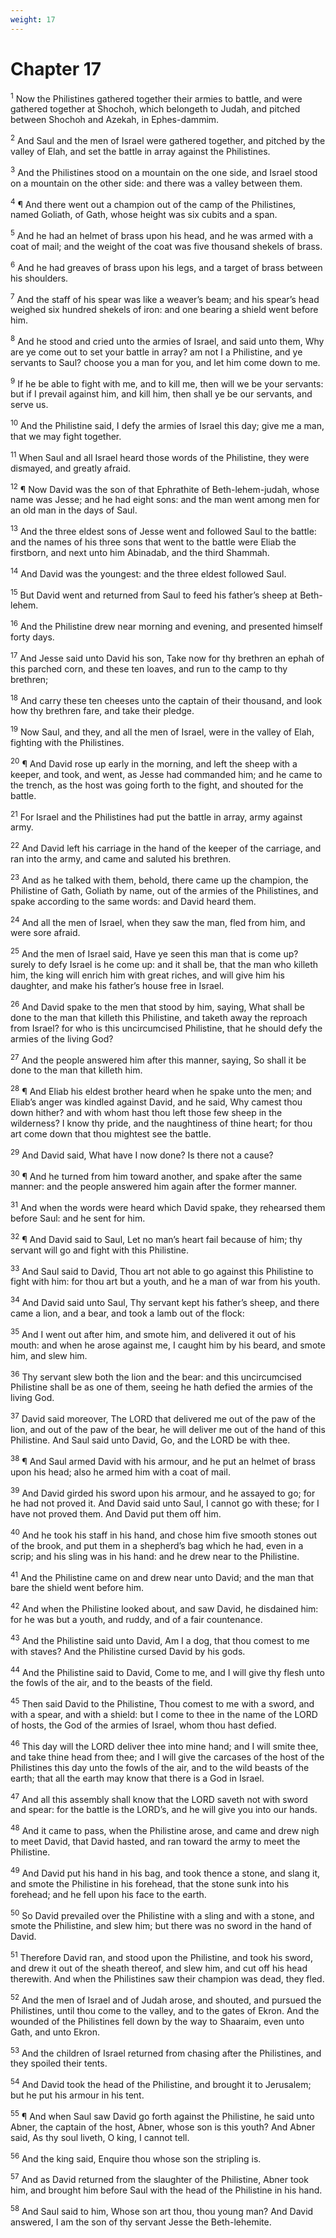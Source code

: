 ```yaml
---
weight: 17
---
```


# Chapter 17

<sup>1</sup> Now the Philistines gathered together their armies to battle, and were gathered together at Shochoh, which belongeth to Judah, and pitched between Shochoh and Azekah, in Ephes-dammim. 

<sup>2</sup> And Saul and the men of Israel were gathered together, and pitched by the valley of Elah, and set the battle in array against the Philistines. 

<sup>3</sup> And the Philistines stood on a mountain on the one side, and Israel stood on a mountain on the other side: and there was a valley between them. 

<sup>4</sup> ¶ And there went out a champion out of the camp of the Philistines, named Goliath, of Gath, whose height was six cubits and a span. 

<sup>5</sup> And he had an helmet of brass upon his head, and he was armed with a coat of mail; and the weight of the coat was five thousand shekels of brass. 

<sup>6</sup> And he had greaves of brass upon his legs, and a target of brass between his shoulders. 

<sup>7</sup> And the staff of his spear was like a weaver’s beam; and his spear’s head weighed six hundred shekels of iron: and one bearing a shield went before him. 

<sup>8</sup> And he stood and cried unto the armies of Israel, and said unto them, Why are ye come out to set your battle in array? am not I a Philistine, and ye servants to Saul? choose you a man for you, and let him come down to me. 

<sup>9</sup> If he be able to fight with me, and to kill me, then will we be your servants: but if I prevail against him, and kill him, then shall ye be our servants, and serve us. 

<sup>10</sup> And the Philistine said, I defy the armies of Israel this day; give me a man, that we may fight together. 

<sup>11</sup> When Saul and all Israel heard those words of the Philistine, they were dismayed, and greatly afraid. 

<sup>12</sup> ¶ Now David was the son of that Ephrathite of Beth-lehem-judah, whose name was Jesse; and he had eight sons: and the man went among men for an old man in the days of Saul. 

<sup>13</sup> And the three eldest sons of Jesse went and followed Saul to the battle: and the names of his three sons that went to the battle were Eliab the firstborn, and next unto him Abinadab, and the third Shammah. 

<sup>14</sup> And David was the youngest: and the three eldest followed Saul. 

<sup>15</sup> But David went and returned from Saul to feed his father’s sheep at Beth-lehem. 

<sup>16</sup> And the Philistine drew near morning and evening, and presented himself forty days. 

<sup>17</sup> And Jesse said unto David his son, Take now for thy brethren an ephah of this parched corn, and these ten loaves, and run to the camp to thy brethren; 

<sup>18</sup> And carry these ten cheeses unto the captain of their thousand, and look how thy brethren fare, and take their pledge. 

<sup>19</sup> Now Saul, and they, and all the men of Israel, were in the valley of Elah, fighting with the Philistines. 

<sup>20</sup> ¶ And David rose up early in the morning, and left the sheep with a keeper, and took, and went, as Jesse had commanded him; and he came to the trench, as the host was going forth to the fight, and shouted for the battle. 

<sup>21</sup> For Israel and the Philistines had put the battle in array, army against army. 

<sup>22</sup> And David left his carriage in the hand of the keeper of the carriage, and ran into the army, and came and saluted his brethren. 

<sup>23</sup> And as he talked with them, behold, there came up the champion, the Philistine of Gath, Goliath by name, out of the armies of the Philistines, and spake according to the same words: and David heard them. 

<sup>24</sup> And all the men of Israel, when they saw the man, fled from him, and were sore afraid. 

<sup>25</sup> And the men of Israel said, Have ye seen this man that is come up? surely to defy Israel is he come up: and it shall be, that the man who killeth him, the king will enrich him with great riches, and will give him his daughter, and make his father’s house free in Israel. 

<sup>26</sup> And David spake to the men that stood by him, saying, What shall be done to the man that killeth this Philistine, and taketh away the reproach from Israel? for who is this uncircumcised Philistine, that he should defy the armies of the living God? 

<sup>27</sup> And the people answered him after this manner, saying, So shall it be done to the man that killeth him. 

<sup>28</sup> ¶ And Eliab his eldest brother heard when he spake unto the men; and Eliab’s anger was kindled against David, and he said, Why camest thou down hither? and with whom hast thou left those few sheep in the wilderness? I know thy pride, and the naughtiness of thine heart; for thou art come down that thou mightest see the battle. 

<sup>29</sup> And David said, What have I now done? Is there not a cause? 

<sup>30</sup> ¶ And he turned from him toward another, and spake after the same manner: and the people answered him again after the former manner. 

<sup>31</sup> And when the words were heard which David spake, they rehearsed them before Saul: and he sent for him. 

<sup>32</sup> ¶ And David said to Saul, Let no man’s heart fail because of him; thy servant will go and fight with this Philistine. 

<sup>33</sup> And Saul said to David, Thou art not able to go against this Philistine to fight with him: for thou art but a youth, and he a man of war from his youth. 

<sup>34</sup> And David said unto Saul, Thy servant kept his father’s sheep, and there came a lion, and a bear, and took a lamb out of the flock: 

<sup>35</sup> And I went out after him, and smote him, and delivered it out of his mouth: and when he arose against me, I caught him by his beard, and smote him, and slew him. 

<sup>36</sup> Thy servant slew both the lion and the bear: and this uncircumcised Philistine shall be as one of them, seeing he hath defied the armies of the living God. 

<sup>37</sup> David said moreover, The LORD that delivered me out of the paw of the lion, and out of the paw of the bear, he will deliver me out of the hand of this Philistine. And Saul said unto David, Go, and the LORD be with thee. 

<sup>38</sup> ¶ And Saul armed David with his armour, and he put an helmet of brass upon his head; also he armed him with a coat of mail. 

<sup>39</sup> And David girded his sword upon his armour, and he assayed to go; for he had not proved it. And David said unto Saul, I cannot go with these; for I have not proved them. And David put them off him. 

<sup>40</sup> And he took his staff in his hand, and chose him five smooth stones out of the brook, and put them in a shepherd’s bag which he had, even in a scrip; and his sling was in his hand: and he drew near to the Philistine. 

<sup>41</sup> And the Philistine came on and drew near unto David; and the man that bare the shield went before him. 

<sup>42</sup> And when the Philistine looked about, and saw David, he disdained him: for he was but a youth, and ruddy, and of a fair countenance. 

<sup>43</sup> And the Philistine said unto David, Am I a dog, that thou comest to me with staves? And the Philistine cursed David by his gods. 

<sup>44</sup> And the Philistine said to David, Come to me, and I will give thy flesh unto the fowls of the air, and to the beasts of the field. 

<sup>45</sup> Then said David to the Philistine, Thou comest to me with a sword, and with a spear, and with a shield: but I come to thee in the name of the LORD of hosts, the God of the armies of Israel, whom thou hast defied. 

<sup>46</sup> This day will the LORD deliver thee into mine hand; and I will smite thee, and take thine head from thee; and I will give the carcases of the host of the Philistines this day unto the fowls of the air, and to the wild beasts of the earth; that all the earth may know that there is a God in Israel. 

<sup>47</sup> And all this assembly shall know that the LORD saveth not with sword and spear: for the battle is the LORD’s, and he will give you into our hands. 

<sup>48</sup> And it came to pass, when the Philistine arose, and came and drew nigh to meet David, that David hasted, and ran toward the army to meet the Philistine. 

<sup>49</sup> And David put his hand in his bag, and took thence a stone, and slang it, and smote the Philistine in his forehead, that the stone sunk into his forehead; and he fell upon his face to the earth. 

<sup>50</sup> So David prevailed over the Philistine with a sling and with a stone, and smote the Philistine, and slew him; but there was no sword in the hand of David. 

<sup>51</sup> Therefore David ran, and stood upon the Philistine, and took his sword, and drew it out of the sheath thereof, and slew him, and cut off his head therewith. And when the Philistines saw their champion was dead, they fled. 

<sup>52</sup> And the men of Israel and of Judah arose, and shouted, and pursued the Philistines, until thou come to the valley, and to the gates of Ekron. And the wounded of the Philistines fell down by the way to Shaaraim, even unto Gath, and unto Ekron. 

<sup>53</sup> And the children of Israel returned from chasing after the Philistines, and they spoiled their tents. 

<sup>54</sup> And David took the head of the Philistine, and brought it to Jerusalem; but he put his armour in his tent. 

<sup>55</sup> ¶ And when Saul saw David go forth against the Philistine, he said unto Abner, the captain of the host, Abner, whose son is this youth? And Abner said, As thy soul liveth, O king, I cannot tell. 

<sup>56</sup> And the king said, Enquire thou whose son the stripling is. 

<sup>57</sup> And as David returned from the slaughter of the Philistine, Abner took him, and brought him before Saul with the head of the Philistine in his hand. 

<sup>58</sup> And Saul said to him, Whose son art thou, thou young man? And David answered, I am the son of thy servant Jesse the Beth-lehemite. 



